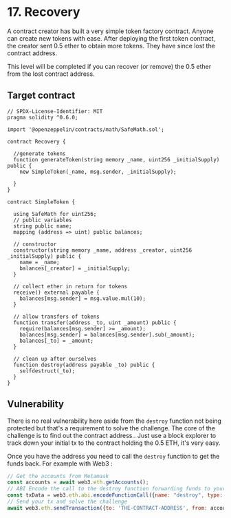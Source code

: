 # 17. Recovery

A contract creator has built a very simple token factory contract. Anyone can create new tokens with ease. After deploying the first token contract, the creator sent 0.5 ether to obtain more tokens. They have since lost the contract address.

This level will be completed if you can recover (or remove) the 0.5 ether from the lost contract address.

## Target contract

```solidity
// SPDX-License-Identifier: MIT
pragma solidity ^0.6.0;

import '@openzeppelin/contracts/math/SafeMath.sol';

contract Recovery {

  //generate tokens
  function generateToken(string memory _name, uint256 _initialSupply) public {
    new SimpleToken(_name, msg.sender, _initialSupply);
  
  }
}

contract SimpleToken {

  using SafeMath for uint256;
  // public variables
  string public name;
  mapping (address => uint) public balances;

  // constructor
  constructor(string memory _name, address _creator, uint256 _initialSupply) public {
    name = _name;
    balances[_creator] = _initialSupply;
  }

  // collect ether in return for tokens
  receive() external payable {
    balances[msg.sender] = msg.value.mul(10);
  }

  // allow transfers of tokens
  function transfer(address _to, uint _amount) public { 
    require(balances[msg.sender] >= _amount);
    balances[msg.sender] = balances[msg.sender].sub(_amount);
    balances[_to] = _amount;
  }

  // clean up after ourselves
  function destroy(address payable _to) public {
    selfdestruct(_to);
  }
}
```

## Vulnerability

There is no real vulnerability here aside from the `destroy` function not being protected but that's a requirement to solve the challenge.
The core of the challenge is to find out the contract address.. Just use a block explorer to track down your initial tx to the contract holding the 0.5 ETH, it's very easy.

Once you have the address you need to call the `destroy` function to get the funds back. For example with Web3 :

```js
// Get the accounts from Metamask
const accounts = await web3.eth.getAccounts();
// ABI Encode the call to the destroy function forwarding funds to your personal address
const txData = web3.eth.abi.encodeFunctionCall({name: "destroy", type:'function', inputs:[{type:'address', name:'to'}]}, [accounts[0]]);
// Send your tx and solve the challenge
await web3.eth.sendTransaction({to: 'THE-CONTRACT-ADDRESS', from: accounts[0], data: txData});
```
